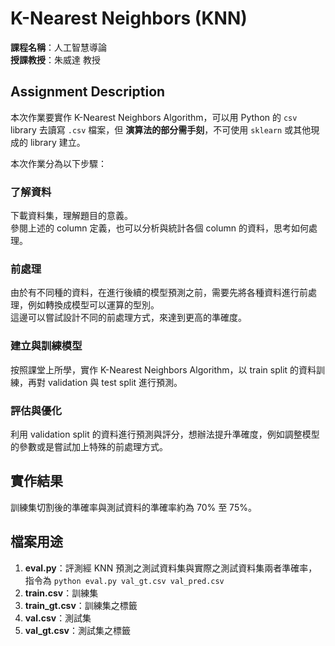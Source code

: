 # K-Nearest Neighbors (KNN)

**課程名稱**：人工智慧導論  
**授課教授**：朱威達 教授

## Assignment Description

本次作業要實作 K-Nearest Neighbors Algorithm，可以用 Python 的 `csv` library 去讀寫 `.csv` 檔案，但 **演算法的部分需手刻**，不可使用 `sklearn` 或其他現成的 library 建立。

本次作業分為以下步驟：

### 了解資料

下載資料集，理解題目的意義。  
參閱上述的 column 定義，也可以分析與統計各個 column 的資料，思考如何處理。

### 前處理

由於有不同種的資料，在進行後續的模型預測之前，需要先將各種資料進行前處理，例如轉換成模型可以運算的型別。  
這邊可以嘗試設計不同的前處理方式，來達到更高的準確度。

### 建立與訓練模型

按照課堂上所學，實作 K-Nearest Neighbors Algorithm，以 train split 的資料訓練，再對 validation 與 test split 進行預測。

### 評估與優化

利用 validation split 的資料進行預測與評分，想辦法提升準確度，例如調整模型的參數或是嘗試加上特殊的前處理方式。

## 實作結果

訓練集切割後的準確率與測試資料的準確率約為 70% 至 75%。

## 檔案用途

1. **eval.py**：評測經 KNN 預測之測試資料集與實際之測試資料集兩者準確率，指令為 `python eval.py val_gt.csv val_pred.csv`
2. **train.csv**：訓練集
3. **train_gt.csv**：訓練集之標籤
4. **val.csv**：測試集
5. **val_gt.csv**：測試集之標籤
